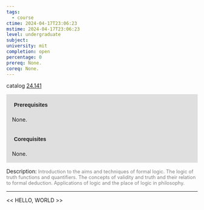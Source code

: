```yaml
---
tags:
  - course
ctime: 2024-04-17T23:06:23
mstime: 2024-04-17T23:06:23
level: undergraduate
subject: 
university: mit
completion: open
percentage: 0
prereq: None.
coreq: None.
---
```


catalog [24.141](http://student.mit.edu/catalog/m24a.html#24.141)

<span style="display: block; padding: 15px; background-color: rgb(100, 100, 100, 0.2);"><font id="m_prereq2855_0" style="display: block; font-family: Arial, sans-serif; font-weight: bold; padding: 5px">Prerequisites</font><br><span id="prereq2855_0">None.</span></span>
<span style="display: block; padding: 15px; background-color: rgb(100, 100, 100, 0.2);"><font id="m_coreq2855_0" style="display: block; font-family: Arial, sans-serif; font-weight: bold; padding: 5px">Corequisites</font><br><span id="coreq2855_0">None.</span></span>

<font style="">Description:</font>
<font style="color: grey; font-size: 0.8rem;">Introduction to the aims and techniques of formal logic. The logic of truth functions and quantifiers. The concepts of validity and truth and their relation to formal deduction. Applications of logic and the place of logic in philosophy.</font>



---

<< HELLO, WORLD >>

